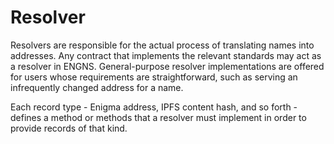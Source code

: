 # Resolver
Resolvers are responsible for the actual process of translating names into addresses. Any contract that implements the relevant standards may act as a resolver in ENGNS. General-purpose resolver implementations are offered for users whose requirements are straightforward, such as serving an infrequently changed address for a name.

Each record type - Enigma address, IPFS content hash, and so forth - defines a method or methods that a resolver must implement in order to provide records of that kind. 
